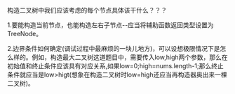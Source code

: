 构造二叉树中我们应该考虑的每个节点具体该干什么？？？

1.要能构造当前节点，也能构造左右子节点--应当将辅助函数返回类型设置为TreeNode。

2.边界条件如何确定(调试过程中最麻烦的一块儿地方)，可以设想极限情况下是怎么样的。例如，构造最大二叉树这道题目中，需要传入low,high两个参数，那么在初始值和终止条件应该具有对应关系,如果low=0;high=nums.length-1;那么终止条件就应当是low>higt(想象在构造二叉树时low=high还应当再构造器奥出来一棵二叉树)。
